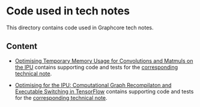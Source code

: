 # Code used in tech notes

This directory contains code used in Graphcore tech notes.

## Content

- [Optimising Temporary Memory Usage for Convolutions and Matmuls on the IPU](available_memory) contains supporting code and tests for the [corresponding technical note](https://docs.graphcore.ai/projects/available-memory/en/latest/).

- [Optimising for the IPU: Computational Graph Recompilaton and Executable Switching in TensorFlow](recompilation) contains supporting code and tests for the [corresponding technical note](https://docs.graphcore.ai/projects/tf-recompilation/en/latest/).